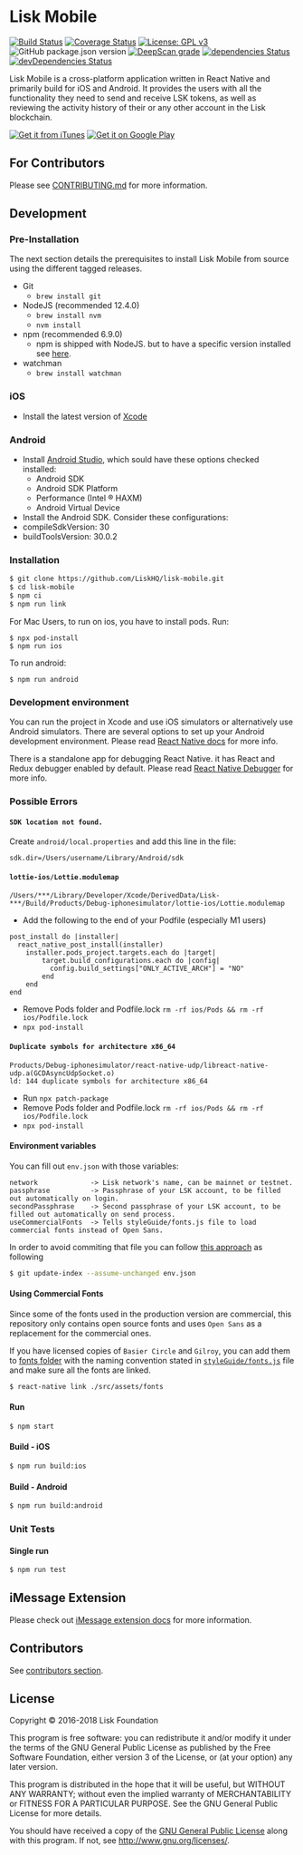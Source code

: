 # Lisk Mobile

[![Build Status](https://jenkins.lisk.io/buildStatus/icon?job=lisk-mobile/development)](https://jenkins.lisk.io/job/lisk-mobile/job/development)
[![Coverage Status](https://coveralls.io/repos/github/LiskHQ/lisk-mobile/badge.svg?branch=development)](https://coveralls.io/github/LiskHQ/lisk-mobile?branch=development)
[![License: GPL v3](https://img.shields.io/badge/License-GPL%20v3-blue.svg)](http://www.gnu.org/licenses/gpl-3.0)
![GitHub package.json version](https://img.shields.io/github/package-json/v/LiskHQ/lisk-mobile)
[![DeepScan grade](https://deepscan.io/api/teams/6759/projects/8872/branches/113512/badge/grade.svg)](https://deepscan.io/dashboard#view=project&tid=6759&pid=8872&bid=113512)
[![dependencies Status](https://david-dm.org/liskHQ/lisk-mobile/status.svg)](https://david-dm.org/liskHQ/lisk-mobile)
[![devDependencies Status](https://david-dm.org/liskHQ/lisk-mobile/dev-status.svg)](https://david-dm.org/liskHQ/lisk-mobile?type=dev)

Lisk Mobile is a cross-platform application written in React Native and primarily build for iOS and Android. It provides the users with all the functionality they need to send and receive LSK tokens, as well as reviewing the activity history of their or any other account in the Lisk blockchain.

[![Get it from iTunes](https://lisk.com/sites/default/files/pictures/2020-01/download_on_the_app_store_badge.svg)](https://itunes.apple.com/us/app/lisk/id1436809559?mt=8) [![Get it on Google Play](https://lisk.com/sites/default/files/pictures/2020-01/download_on_the_play_store_badge.svg)](https://play.google.com/store/apps/details?id=io.lisk.mobile&pcampaignid=MKT-Other-global-all-co-prtnr-py-PartBadge-Mar2515-1)

## For Contributors
Please see [CONTRIBUTING.md](/CONTRIBUTING.md) for more information.

## Development

### Pre-Installation
The next section details the prerequisites to install Lisk Mobile from source using the different tagged releases.


 - Git
   - `brew install git`
 - NodeJS (recommended 12.4.0)
   - `brew install nvm`
   - `nvm install`
 - npm (recommended 6.9.0)
   - npm is shipped with NodeJS. but to have a specific version installed see [here](https://stackoverflow.com/questions/9755841/how-can-i-change-the-version-of-npm-using-nvm).
 - watchman
   - `brew install watchman`

### iOS
- Install the latest version of [Xcode](https://apps.apple.com/ng/app/xcode/id497799835?mt=12)

### Android
 - Install [Android Studio](https://developer.android.com/studio/index.html), which sould have these options checked installed:
   - Android SDK
   - Android SDK Platform
   - Performance (Intel ® HAXM)
   - Android Virtual Device
 - Install the Android SDK. Consider these configurations:
  - compileSdkVersion: 30
  - buildToolsVersion: 30.0.2


### Installation
```bash
$ git clone https://github.com/LiskHQ/lisk-mobile.git
$ cd lisk-mobile
$ npm ci
$ npm run link
```
For Mac Users, to run on ios, you have to install pods. Run:
```
$ npx pod-install
$ npm run ios
```
To run android:
```
$ npm run android
```

### Development environment
You can run the project in Xcode and use iOS simulators or alternatively use Android simulators. There are several options to set up your Android development environment. Please read [React Native docs](https://facebook.github.io/react-native/docs/getting-started.html) for more info.

There is a standalone app for debugging React Native. it has React and Redux debugger enabled by default. Please read  [React Native Debugger](https://github.com/jhen0409/react-native-debugger) for more info.

### Possible Errors
#### `SDK location not found. `
Create `android/local.properties` and add this line in the file:
```
sdk.dir=/Users/username/Library/Android/sdk
```
#### `lottie-ios/Lottie.modulemap`
```
/Users/***/Library/Developer/Xcode/DerivedData/Lisk-***/Build/Products/Debug-iphonesimulator/lottie-ios/Lottie.modulemap
```
- Add the following to the end of your Podfile (especially M1 users)
```
post_install do |installer|
  react_native_post_install(installer)
    installer.pods_project.targets.each do |target|
        target.build_configurations.each do |config|
          config.build_settings["ONLY_ACTIVE_ARCH"] = "NO"
        end
    end
end
```
- Remove Pods folder and Podfile.lock ```rm -rf ios/Pods && rm -rf ios/Podfile.lock```
- ```npx pod-install```


#### `Duplicate symbols for architecture x86_64`
```
Products/Debug-iphonesimulator/react-native-udp/libreact-native-udp.a(GCDAsyncUdpSocket.o)
ld: 144 duplicate symbols for architecture x86_64
```
- Run ```npx patch-package```
- Remove Pods folder and Podfile.lock ```rm -rf ios/Pods && rm -rf ios/Podfile.lock```
- ```npx pod-install```


#### Environment variables
You can fill out `env.json` with those variables:
```
network             -> Lisk network's name, can be mainnet or testnet.
passphrase          -> Passphrase of your LSK account, to be filled out automatically on login.
secondPassphrase    -> Second passphrase of your LSK account, to be filled out automatically on send process.
useCommercialFonts  -> Tells styleGuide/fonts.js file to load commercial fonts instead of Open Sans.
```

In order to avoid commiting that file you can follow [this approach](https://stackoverflow.com/a/3320183) as following
```bash
$ git update-index --assume-unchanged env.json
```

#### Using Commercial Fonts
Since some of the fonts used in the production version are commercial, this repository only contains open source fonts and uses `Open Sans` as a replacement for the commercial ones.

If you have licensed copies of `Basier Circle` and `Gilroy`, you can add them to [fonts folder](./src/assets/fonts) with the naming convention stated in [`styleGuide/fonts.js`](./src/constants/styleGuide/fonts.js) file and make sure all the fonts are linked.

```bash
$ react-native link ./src/assets/fonts
```

#### Run
```bash
$ npm start
```

#### Build - iOS
```bash
$ npm run build:ios
```

#### Build - Android
```bash
$ npm run build:android
```

### Unit Tests

#### Single run
```bash
$ npm run test
```

## iMessage Extension
Please check out [iMessage extension docs](ios/LiskMessageExtension/README.md) for more information.

## Contributors
See [contributors section](https://github.com/LiskHQ/lisk-mobile/graphs/contributors).

## License

Copyright © 2016-2018 Lisk Foundation

This program is free software: you can redistribute it and/or modify it under the terms of the GNU General Public License as published by the Free Software Foundation, either version 3 of the License, or (at your option) any later version.

This program is distributed in the hope that it will be useful, but WITHOUT ANY WARRANTY; without even the implied warranty of MERCHANTABILITY or FITNESS FOR A PARTICULAR PURPOSE. See the GNU General Public License for more details.

You should have received a copy of the [GNU General Public License](https://github.com/LiskHQ/lisk-hub/tree/master/LICENSE) along with this program.  If not, see <http://www.gnu.org/licenses/>.
